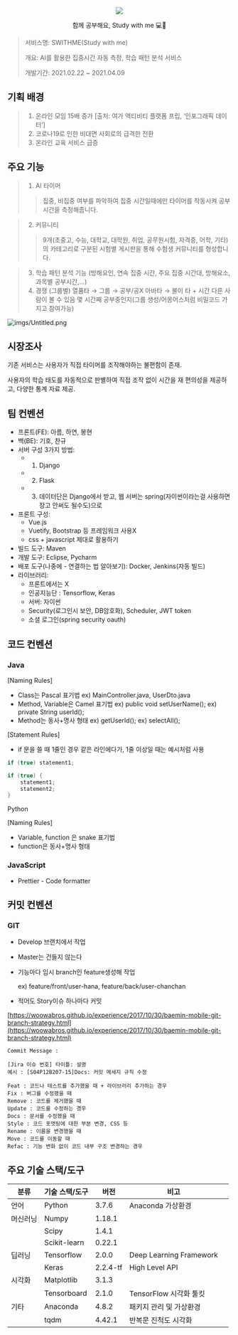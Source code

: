 <p align="center">
    <img src="exec/frontend/src/assets/img/logo_bl.png"/>
</p>
<p align="center">
    함께 공부해요, Study with me 💻🧠
</p>


> 서비스명: SWITHME(Study with me)
> 
> 개요: AI를 활용한 집중시간 자동 측정, 학습 패턴 분석 서비스 
> 
> 개발기간: 2021.02.22 ~ 2021.04.09


## 기획 배경
> 1. 온라인 모임 15배 증가 [출처: 여가 액티비티 플랫폼 프립, ‘인포그래픽 데이터’]
> 2. 코로나19로 인한 비대면 사회로의 급격한 전환
> 3. 온라인 교육 서비스 급증


## 주요 기능

> 1. AI 타이머
>> 집중, 비집중 여부를 파악하여 집중 시간일때에만 타이머를 작동시켜 공부 시간을 측정해줍니다.

> 2. 커뮤니티
>> 9개(초중고, 수능, 대학교, 대학원, 취업, 공무원시험, 자격증, 어학, 기타)의 카테고리로 구분된 시험별 게시판을 통해 수험생 커뮤니티를 형성합니다.

> 3. 학습 패턴 분석 기능 (방해요인, 연속 집중 시간, 주요 집중 시간대, 방해요소, 과목별 공부시간,...)
> 4. 경쟁 (그룹별) 열품타 → 그룹 → 공부/공X 아바타 → 불이 타 + 시간 다른 사람이 볼 수 있음 몇 시간째 공부중인지(그룹 생성/어몽어스처럼 비밀코드 가지고 참여가능)

![imgs/Untitled.png](deliverables/imgs/Untitled.png)

## 시장조사

기존 서비스는 사용자가 직접 타이머를 조작해야하는 불편함이 존재.

사용자의 학습 태도를 자동적으로 판별하여 직접 조작 없이 시간을 재 편의성을 제공하고, 다양한 통계 자료 제공.

## 팀 컨벤션

- 프론트(FE): 아름, 하연, 봉현
- 백(BE): 기호, 찬규
- 서버 구성 3가지 방법:
    - 1. Django
    - 2. Flask
    - 3. 데이터단은 Django에서 받고, 웹 서버는 spring(자이썬이라는걸 사용하면 장고 안써도 될수도)으로
- 프론트 구성:
    - Vue.js
    - Vuetify, Bootstrap 등 프레임워크 사용X
    - css + javascript 제대로 활용하기
- 빌드 도구: Maven
- 개발 도구: Eclipse, Pycharm
- 배포 도구(나중에 - 연결하는 법 알아보기): Docker, Jenkins(자동 빌드)
- 라이브러리:
    - 프론트에서는 X
    - 인공지능단 : Tensorflow, Keras
    - 서버: 자이썬
    - Security(로그인시 보안, DB암호화), Scheduler, JWT token
    - 소셜 로그인(spring security oauth)

## 코드 컨벤션

### Java

[Naming Rules]

- Class는 Pascal 표기법
ex) MainController.java, UserDto.java
- Method, Variable은 Camel 표기법
ex) public void setUserName();
ex) private String userId();
- Method는 동사+명사 형태
ex) getUserId();
ex) selectAll();

[Statement Rules]

- if 문을 쓸 때 1줄인 경우 같은 라인에다가, 1줄 이상일 때는 예시처럼 사용

```java
if (true) statement1;

if (true) {
    statement1;
    statement2;
}
```

Python

[Naming Rules]

- Variable, function 은 snake 표기법
- function은 동사+명사 형태

### JavaScript

- Prettier - Code formatter

## 커밋 컨벤션

### GIT

- Develop 브랜치에서 작업
- Master는 건들지 않는다
- 기능마다 임시 branch인 feature생성해 작업

    ex) feature/front/user-hana, feature/back/user-chanchan

- 적어도 Story이슈 하나마다 커밋

[https://woowabros.github.io/experience/2017/10/30/baemin-mobile-git-branch-strategy.html](https://woowabros.github.io/experience/2017/10/30/baemin-mobile-git-branch-strategy.html)

```
Commit Message : 

[Jira 이슈 번호] 타이틀: 설명
예시 : [S04P12B207-15]Docs: 커밋 메세지 규칙 수정

Feat : 코드나 테스트를 추가했을 때 + 라이브러리 추가하는 경우
Fix : 버그를 수정했을 때
Remove : 코드를 제거했을 때
Update : 코드를 수정하는 경우
Docs : 문서를 수정했을 때
Style : 코드 포맷팅에 대한 부분 변경, CSS 등
Rename : 이름을 변경했을 때
Move : 코드를 이동할 때
Refac : 기능 변화 없이 코드 내부 구조 변경하는 경우
```



## 주요 기술 스택/도구

| 분류     | 기술 스택/도구 | 버전     | 비고                    |      |
| -------- | -------------- | -------- | ----------------------- | ---- |
| 언어     | Python         | 3.7.6    | Anaconda 가상환경       |      |
| 머신러닝 | Numpy          | 1.18.1   |                         |      |
|          | Scipy          | 1.4.1    |                         |      |
|          | Scikit-learn   | 0.22.1   |                         |      |
| 딥러닝   | Tensorflow     | 2.0.0    | Deep Learning Framework |      |
|          | Keras          | 2.2.4-tf | High Level API          |      |
| 시각화   | Matplotlib     | 3.1.3    |                         |      |
|          | Tensorboard    | 2.1.0    | TensorFlow 시각화 툴킷  |      |
| 기타     | Anaconda       | 4.8.2    | 패키지 관리 및 가상환경 |      |
|          | tqdm           | 4.42.1   | 반복문 진척도 시각화    |      |

